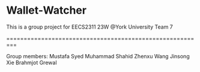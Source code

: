 # Wallet-Watcher
This is a group project for EECS2311 23W @York University
Team 7

=========================================================

Group members:
  Mustafa Syed
  Muhammad Shahid
  Zhenxu Wang
  Jinsong Xie
  Brahmjot Grewal
